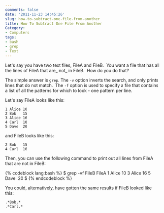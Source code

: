 ```yaml
---
comments: false
date: '2011-11-23 14:45:26'
slug: how-to-subtract-one-file-from-another
title: How To Subtract One File From Another
Category:
- Computers
tags:
- bash
- grep
- Text
---
```


Let's say you have two text files, FileA and FileB.  You want a file that has
all the lines of FileA that are_ not_ in FileB.  How do you do that?

The simple answer is ```grep```. The ```-v``` option inverts the search, and only prints
lines that do not match.  The ```-f``` option is used to specify a file that
contains a list of all the patterns for which to look - one pattern per line.
<!-- more -->

Let's say FileA looks like this:

    
    
    1 Alice 10
    2 Bob   15
    3 Alice 16
    4 Carl  10
    5 Dave  20
    

  
and FileB looks like this:

    
    
    2 Bob   15
    4 Carl  10
    

  
Then, you can use the following command to print out all lines from FileA that
are not in FileB:

    
{% codeblock lang:bash %}
    $ grep -vf FileB FileA
    1 Alice 10
    3 Alice 16
    5 Dave  20
    $ 
{% endcodeblock %}    

  
You could, alternatively, have gotten the same results if FileB looked like
this:

    
    
    .*Bob.*
    .*Carl.*
    
